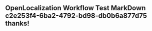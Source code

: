 <properties
ms.topic="hero-topic"
ms.test1="hero-topic"
ms.test2="test"/>

## OpenLocalization Workflow Test MarkDown c2e253f4-6ba2-4792-bd98-db0b6a877d75 thanks!
